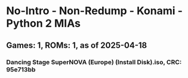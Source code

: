# No-Intro - Non-Redump - Konami - Python 2 MIAs
## Games: 1, ROMs: 1, as of 2025-04-18

### Dancing Stage SuperNOVA (Europe) (Install Disk).iso, CRC: 95e713bb
